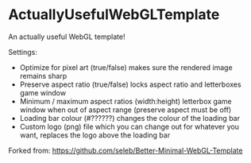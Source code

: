 # ActuallyUsefulWebGLTemplate
An actually useful WebGL template!

Settings:
- Optimize for pixel art (true/false) makes sure the rendered image remains sharp
- Preserve aspect ratio (true/false) locks aspect ratio and letterboxes game window
- Minimum / maximum aspect ratios (width:height) letterbox game window when out of aspect range (preserve aspect must be off)
- Loading bar colour (#??????) changes the colour of the loading bar
- Custom logo (png) file which you can change out for whatever you want, replaces the logo above the loading bar

Forked from: https://github.com/seleb/Better-Minimal-WebGL-Template
